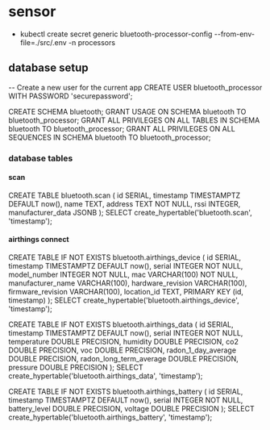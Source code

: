 # sensor

* kubectl create secret generic bluetooth-processor-config --from-env-file=./src/.env -n processors


## database setup

-- Create a new user for the current app
CREATE USER bluetooth_processor WITH PASSWORD 'securepassword';


CREATE SCHEMA bluetooth;
GRANT USAGE ON SCHEMA bluetooth TO bluetooth_processor;
GRANT ALL PRIVILEGES ON ALL TABLES IN SCHEMA bluetooth TO bluetooth_processor;
GRANT ALL PRIVILEGES ON ALL SEQUENCES IN SCHEMA bluetooth TO bluetooth_processor;   


### database tables 

#### scan
CREATE TABLE bluetooth.scan (
    id SERIAL,
    timestamp TIMESTAMPTZ DEFAULT now(),
    name TEXT,
    address TEXT NOT NULL,
    rssi INTEGER,
    manufacturer_data JSONB
);
SELECT create_hypertable('bluetooth.scan', 'timestamp');

#### airthings connect
CREATE TABLE IF NOT EXISTS bluetooth.airthings_device (
    id SERIAL,
    timestamp TIMESTAMPTZ DEFAULT now(),
    serial INTEGER NOT NULL,
    model_number INTEGER NOT NULL,
    mac VARCHAR(100) NOT NULL,
    manufacturer_name VARCHAR(100),
    hardware_revision VARCHAR(100),
    firmware_revision VARCHAR(100),
    location_id TEXT,
    PRIMARY KEY (id, timestamp)
);
SELECT create_hypertable('bluetooth.airthings_device', 'timestamp');

CREATE TABLE IF NOT EXISTS bluetooth.airthings_data (
    id SERIAL,
    timestamp TIMESTAMPTZ DEFAULT now(),
    serial INTEGER NOT NULL, 
    temperature DOUBLE PRECISION,
    humidity DOUBLE PRECISION,
    co2 DOUBLE PRECISION,
    voc DOUBLE PRECISION, 
    radon_1_day_average DOUBLE PRECISION,
    radon_long_term_average DOUBLE PRECISION,
    pressure DOUBLE PRECISION
);
SELECT create_hypertable('bluetooth.airthings_data', 'timestamp');


CREATE TABLE IF NOT EXISTS bluetooth.airthings_battery (
    id SERIAL,
    timestamp TIMESTAMPTZ DEFAULT now(),
    serial INTEGER NOT NULL, 
    battery_level DOUBLE PRECISION,
    voltage DOUBLE PRECISION
);
SELECT create_hypertable('bluetooth.airthings_battery', 'timestamp');